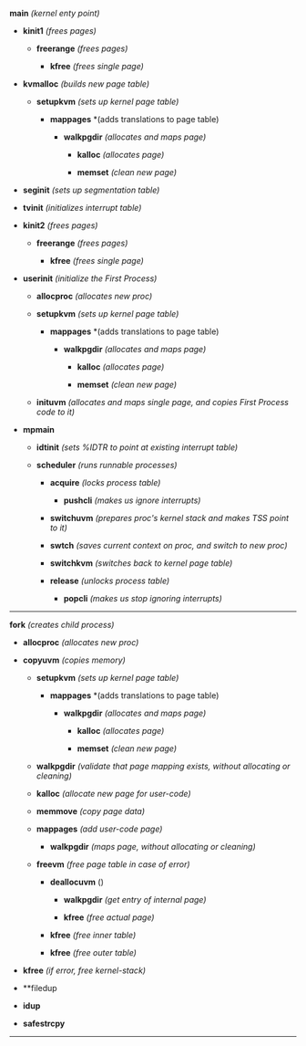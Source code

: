 **main** *(kernel enty point)*

- **kinit1** *(frees pages)*
  
  - **freerange** *(frees pages)*
    
    - **kfree** *(frees single page)*

- **kvmalloc** *(builds new page table)*
  
  - **setupkvm** *(sets up kernel page table)*
  
    - **mappages** *(adds translations to page table)
    
      - **walkpgdir** *(allocates and maps page)*
      
        - **kalloc** *(allocates page)*
        
        - **memset** *(clean new page)*
  
- **seginit** *(sets up segmentation table)*

- **tvinit** *(initializes interrupt table)*

- **kinit2** *(frees pages)*
  
  - **freerange** *(frees pages)*
    
    - **kfree** *(frees single page)*

- **userinit** *(initialize the First Process)*

  - **allocproc** *(allocates new proc)*
  
  - **setupkvm** *(sets up kernel page table)*
  
    - **mappages** *(adds translations to page table)
    
      - **walkpgdir** *(allocates and maps page)*
      
        - **kalloc** *(allocates page)*
        
        - **memset** *(clean new page)*
  
  - **inituvm** *(allocates and maps single page, and copies First Process code to it)*

- **mpmain**

  - **idtinit** *(sets %IDTR to point at existing interrupt table)*
  
  - **scheduler** *(runs runnable processes)*
  
    - **acquire** *(locks process table)*
    
      - **pushcli** *(makes us ignore interrupts)*
      
    - **switchuvm** *(prepares proc's kernel stack and makes TSS point to it)*
    
    - **swtch** *(saves current context on proc, and switch to new proc)*
    
    - **switchkvm** *(switches back to kernel page table)*
    
    - **release** *(unlocks process table)*
    
      - **popcli** *(makes us stop ignoring interrupts)*
      
---

**fork** *(creates child process)*

- **allocproc** *(allocates new proc)*

- **copyuvm** *(copies memory)*

  - **setupkvm** *(sets up kernel page table)*
  
    - **mappages** *(adds translations to page table)
    
      - **walkpgdir** *(allocates and maps page)*
      
        - **kalloc** *(allocates page)*
        
        - **memset** *(clean new page)*
  
  - **walkpgdir** *(validate that page mapping exists, without allocating or cleaning)*
  
  - **kalloc** *(allocate new page for user-code)*
  
  - **memmove** *(copy page data)*
  
  - **mappages** *(add user-code page)*
  
    - **walkpgdir** *(maps page, without allocating or cleaning)*
    
  - **freevm** *(free page table in case of error)*
  
    - **deallocuvm** ()
    
      - **walkpgdir** *(get entry of internal page)*
      
      - **kfree** *(free actual page)*
    
    - **kfree** *(free inner table)*
    
    - **kfree** *(free outer table)*
  
- **kfree** *(if error, free kernel-stack)*

- **filedup

- **idup**

- **safestrcpy**

---
